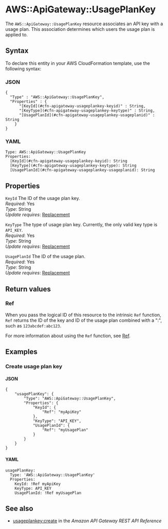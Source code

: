 # AWS::ApiGateway::UsagePlanKey<a name="aws-resource-apigateway-usageplankey"></a>

The `AWS::ApiGateway::UsagePlanKey` resource associates an API key with a usage plan\. This association determines which users the usage plan is applied to\.

## Syntax<a name="aws-resource-apigateway-usageplankey-syntax"></a>

To declare this entity in your AWS CloudFormation template, use the following syntax:

### JSON<a name="aws-resource-apigateway-usageplankey-syntax.json"></a>

```
{
  "Type" : "AWS::ApiGateway::UsagePlanKey",
  "Properties" : {
      "[KeyId](#cfn-apigateway-usageplankey-keyid)" : String,
      "[KeyType](#cfn-apigateway-usageplankey-keytype)" : String,
      "[UsagePlanId](#cfn-apigateway-usageplankey-usageplanid)" : String
    }
}
```

### YAML<a name="aws-resource-apigateway-usageplankey-syntax.yaml"></a>

```
Type: AWS::ApiGateway::UsagePlanKey
Properties: 
  [KeyId](#cfn-apigateway-usageplankey-keyid): String
  [KeyType](#cfn-apigateway-usageplankey-keytype): String
  [UsagePlanId](#cfn-apigateway-usageplankey-usageplanid): String
```

## Properties<a name="aws-resource-apigateway-usageplankey-properties"></a>

`KeyId`  <a name="cfn-apigateway-usageplankey-keyid"></a>
The ID of the usage plan key\.  
*Required*: Yes  
*Type*: String  
*Update requires*: [Replacement](https://docs.aws.amazon.com/AWSCloudFormation/latest/UserGuide/using-cfn-updating-stacks-update-behaviors.html#update-replacement)

`KeyType`  <a name="cfn-apigateway-usageplankey-keytype"></a>
The type of usage plan key\. Currently, the only valid key type is `API_KEY`\.  
*Required*: Yes  
*Type*: String  
*Update requires*: [Replacement](https://docs.aws.amazon.com/AWSCloudFormation/latest/UserGuide/using-cfn-updating-stacks-update-behaviors.html#update-replacement)

`UsagePlanId`  <a name="cfn-apigateway-usageplankey-usageplanid"></a>
The ID of the usage plan\.  
*Required*: Yes  
*Type*: String  
*Update requires*: [Replacement](https://docs.aws.amazon.com/AWSCloudFormation/latest/UserGuide/using-cfn-updating-stacks-update-behaviors.html#update-replacement)

## Return values<a name="aws-resource-apigateway-usageplankey-return-values"></a>

### Ref<a name="aws-resource-apigateway-usageplankey-return-values-ref"></a>

When you pass the logical ID of this resource to the intrinsic `Ref` function, `Ref` returns the ID of the key and ID of the usage plan combined with a ":", such as `123abcdef:abc123`\.

For more information about using the `Ref` function, see [Ref](https://docs.aws.amazon.com/AWSCloudFormation/latest/UserGuide/intrinsic-function-reference-ref.html)\.

## Examples<a name="aws-resource-apigateway-usageplankey--examples"></a>

### Create usage plan key<a name="aws-resource-apigateway-usageplankey--examples--Create_usage_plan_key"></a>

#### JSON<a name="aws-resource-apigateway-usageplankey--examples--Create_usage_plan_key--json"></a>

```
{
    "usagePlanKey": {
        "Type": "AWS::ApiGateway::UsagePlanKey",
        "Properties": {
            "KeyId": {
                "Ref": "myApiKey"
            },
            "KeyType": "API_KEY",
            "UsagePlanId": {
                "Ref": "myUsagePlan"
            }
        }
    }
}
```

#### YAML<a name="aws-resource-apigateway-usageplankey--examples--Create_usage_plan_key--yaml"></a>

```
usagePlanKey:
  Type: 'AWS::ApiGateway::UsagePlanKey'
  Properties:
    KeyId: !Ref myApiKey
    KeyType: API_KEY
    UsagePlanId: !Ref myUsagePlan
```

## See also<a name="aws-resource-apigateway-usageplankey--seealso"></a>
+ [usageplankey:create](https://docs.aws.amazon.com/apigateway/api-reference/link-relation/usageplankey-create/) in the *Amazon API Gateway REST API Reference*